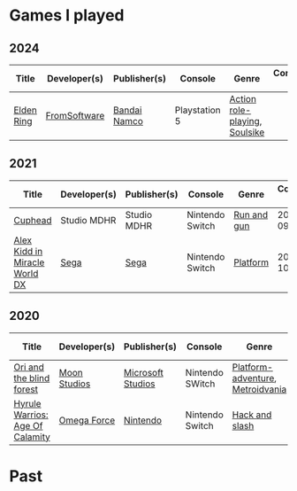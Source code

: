 # Games I played

## 2024
| Title | Developer(s) | Publisher(s) | Console | Genre | Completed on | Score |
|-------|--------------|--------------|---------|-------|--------------|-------|
| [Elden Ring](https://en.wikipedia.org/wiki/Elden_Ring) | [FromSoftware](https://en.wikipedia.org/wiki/FromSoftware) | [Bandai Namco](https://en.wikipedia.org/wiki/Bandai_Namco_Entertainment) | Playstation 5 | [Action role-playing](https://en.wikipedia.org/wiki/Action_role-playing), [Soulsike](https://en.wikipedia.org/wiki/Soulslike) | | |

## 2021
| Title | Developer(s) | Publisher(s) | Console | Genre | Completed on | Score |
|-------|--------------|--------------|---------|-------|--------------|-------|
| [Cuphead](https://en.wikipedia.org/wiki/Cuphead) | Studio MDHR |Studio MDHR | Nintendo Switch | [Run and gun](https://en.wikipedia.org/wiki/Run_and_gun_(video_game)) | 2021-01-09 | ⭐️⭐️⭐️ |
| [Alex Kidd in Miracle World DX](https://en.wikipedia.org/wiki/Alex_Kidd_in_Miracle_World#Remake) | [Sega](https://en.wikipedia.org/wiki/Sega) | [Sega](https://en.wikipedia.org/wiki/Sega) | Nintendo Switch | [Platform](https://en.wikipedia.org/wiki/Platform_game) | 2021-01-10 | ⭐️⭐️⭐️ |

## 2020
| Title | Developer(s) | Publisher(s) | Console | Genre | Completed on | Score |
|-------|--------------|--------------|---------|-------|--------------|-------|
| [Ori and the blind forest](https://en.wikipedia.org/wiki/Ori_and_the_Blind_Forest) | [Moon Studios](https://en.wikipedia.org/wiki/Moon_Studios) | [Microsoft Studios](https://en.wikipedia.org/wiki/Microsoft_Studios) | Nintendo SWitch | [Platform-adventure](https://en.wikipedia.org/wiki/Platform_game#Platform-adventure_games), [Metroidvania](https://en.wikipedia.org/wiki/Metroidvania) | 2020-09-30 | ⭐️⭐️⭐️⭐️ |
| [Hyrule Warrios: Age Of Calamity](https://en.wikipedia.org/wiki/Hyrule_Warriors:_Age_of_Calamity) | [Omega Force](https://en.wikipedia.org/wiki/Omega_Force) | [Nintendo](https://en.wikipedia.org/wiki/Nintendo) | Nintendo Switch | [Hack and slash](https://en.wikipedia.org/wiki/Hack_and_slash) | 2020-12-03 | ⭐️⭐️⭐️ |

# Past
